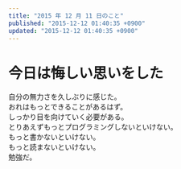 ```yaml
---
title: "2015 年 12 月 11 日のこと"
published: "2015-12-12 01:40:35 +0900"
updated: "2015-12-12 01:40:35 +0900"
---
```


# 今日は悔しい思いをした

自分の無力さを久しぶりに感じた。  
おれはもっとできることがあるはず。  
しっかり目を向けていく必要がある。  
とりあえずもっとプログラミングしないといけない。  
もっと書かないといけない。  
もっと読まないといけない。  
勉強だ。
